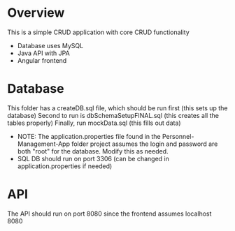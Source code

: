 # Overview
This is a simple CRUD application with core CRUD functionality
- Database uses MySQL 
- Java API with JPA
- Angular frontend

# Database

This folder has a createDB.sql file, which should be run first (this sets up the database)
Second to run is dbSchemaSetupFINAL.sql (this creates all the tables properly)
Finally, run mockData.sql (this fills out data)

- NOTE: The application.properties file found in the Personnel-Management-App folder project assumes the login and password are both "root" for the database. Modify this as needed.
- SQL DB should run on port 3306 (can be changed in application.properties if needed)

# API

The API should run on port 8080 since the frontend assumes localhost 8080